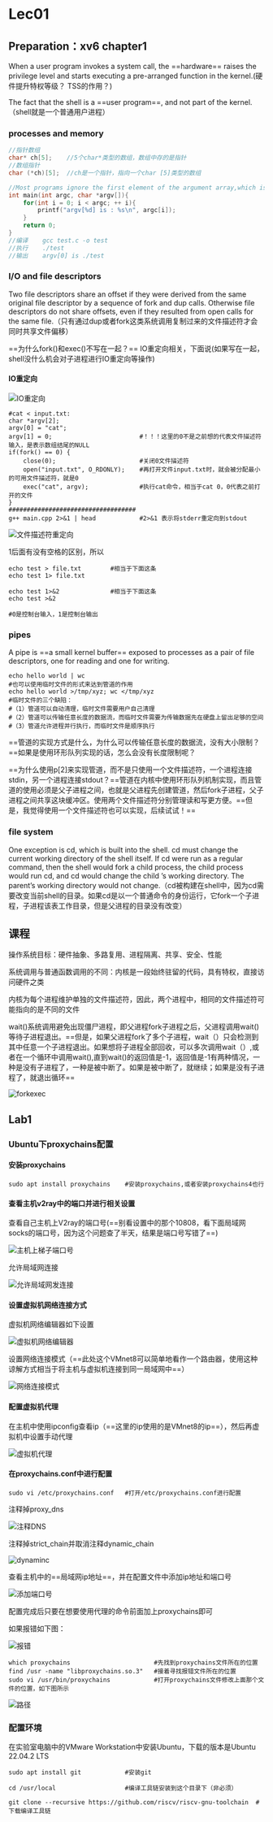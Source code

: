 # Lec01

## Preparation：xv6 chapter1

When a user program invokes a system call, the ==hardware== raises the privilege level and starts executing a pre-arranged function in the kernel.(硬件提升特权等级？ TSS的作用？)

 The fact that the shell is a ==user program==, and not part of the kernel.（shell就是一个普通用户进程）

### processes and memory

```C
//指针数组
char* ch[5];	//5个char*类型的数组，数组中存的是指针
//数组指针
char (*ch)[5]; 	//ch是一个指针，指向一个char [5]类型的数组
```

```c
//Most programs ignore the first element of the argument array,which is conventionally the name of the program
int main(int argc, char *argv[]){
    for(int i = 0; i < argc; ++ i){
        printf("argv[%d] is : %s\n", argc[i]);
    }
    return 0;
}
//编译	gcc test.c -o test
//执行	./test
//输出	argv[0] is ./test
```

### I/O and file descriptors

Two file descriptors share an offset if they were derived from the same original file descriptor by a sequence of fork and dup calls. Otherwise file descriptors do not share offsets, even if they resulted from open calls for the same file.（只有通过dup或者fork这类系统调用复制过来的文件描述符才会同时共享文件偏移）

==为什么fork()和exec()不写在一起？== IO重定向相关，下面说(如果写在一起，shell没什么机会对子进程进行IO重定向等操作)

#### IO重定向

![IO重定向](./img/IO重定向.png)

```shell
#cat < input.txt:
char *argv[2];
argv[0] = "cat";
argv[1] = 0;						#！！！这里的0不是之前想的代表文件描述符输入，是表示数组结尾的NULL
if(fork() == 0) {
	close(0);						#关闭0文件描述符
	open("input.txt", O_RDONLY);	#再打开文件input.txt时，就会被分配最小的可用文件描述符，就是0
	exec("cat", argv);				#执行cat命令，相当于cat 0，0代表之前打开的文件
}
###################################
g++ main.cpp 2>&1 | head			#2>&1 表示将stderr重定向到stdout
```

![文件描述符重定向](./img/文件描述符重定向.png)

1后面有没有空格的区别，所以

```shell
echo test > file.txt		#相当于下面这条
echo test 1> file.txt

echo test 1>&2   			#相当于下面这条
echo test >&2

#0是控制台输入，1是控制台输出
```

### pipes

A pipe is ==a small kernel buffer== exposed to processes as a pair of file descriptors, one for reading and one for writing. 



```shell
echo hello world | wc
#也可以使用临时文件的形式来达到管道的作用
echo hello world >/tmp/xyz; wc </tmp/xyz
#临时文件的三个缺陷：
#（1）管道可以自动清理，临时文件需要用户自己清理
#（2）管道可以传输任意长度的数据流，而临时文件需要为传输数据先在硬盘上留出足够的空间
#（3）管道允许进程并行执行，而临时文件是顺序执行
```

==管道的实现方式是什么，为什么可以传输任意长度的数据流，没有大小限制？==如果是使用环形队列实现的话，怎么会没有长度限制呢？

==为什么使用p[2]来实现管道，而不是只使用一个文件描述符，一个进程连接stdin，另一个进程连接stdout？==管道在内核中使用环形队列机制实现，而且管道的使用必须是父子进程之间，也就是父进程先创建管道，然后fork子进程，父子进程之间共享这块缓冲区。使用两个文件描述符分别管理读和写更方便。==但是，我觉得使用一个文件描述符也可以实现，后续试试！==

### file system

One exception is cd, which is built into the shell. cd must change the current working directory of the shell itself. If cd were run as a regular command, then the shell would fork a child process, the child process would run cd, and cd would change the child ’s working directory. The parent’s working directory would not change.（cd被构建在shell中，因为cd需要改变当前shell的目录。如果cd是以一个普通命令的身份运行，它fork一个子进程，子进程该表工作目录，但是父进程的目录没有改变）

## 课程

操作系统目标：硬件抽象、多路复用、进程隔离、共享、安全、性能 

系统调用与普通函数调用的不同：内核是一段始终驻留的代码，具有特权，直接访问硬件之类

内核为每个进程维护单独的文件描述符，因此，两个进程中，相同的文件描述符可能指向的是不同的文件 

wait()系统调用避免出现僵尸进程，即父进程fork子进程之后，父进程调用wait()等待子进程退出。==但是，如果父进程fork了多个子进程，wait（）只会检测到其中任意一个子进程退出。如果想将子进程全部回收，可以多次调用wait（）,或者在一个循环中调用wait(),直到wait()的返回值是-1，返回值是-1有两种情况，一种是没有子进程了，一种是被中断了。如果是被中断了，就继续；如果是没有子进程了，就退出循环==

![forkexec](./img/forkexec.png)

## Lab1

### Ubuntu下proxychains配置

#### 安装proxychains

```shell
sudo apt install proxychains	#安装proxychains,或者安装proxychains4也行
```

#### 查看主机v2ray中的端口并进行相关设置

查看自己主机上V2ray的端口号(==别看设置中的那个10808，看下面局域网socks的端口号，因为这个问题查了半天，结果是端口号写错了==)

![主机上梯子端口号](./img/v2ray端口号.png)

允许局域网连接

![允许局域网发连接](./img/局域网连接.png)

#### 设置虚拟机网络连接方式

虚拟机网络编辑器如下设置

![虚拟机网络编辑器](./img/虚拟机网络编辑器.png)

设置网络连接模式（==此处这个VMnet8可以简单地看作一个路由器，使用这种谅解方式相当于将主机与虚拟机连接到同一局域网中==）

![网络连接模式](./img/网络连接模式.png)

#### 配置虚拟机代理

在主机中使用ipconfig查看ip（==这里的ip使用的是VMnet8的ip==），然后再虚拟机中设置手动代理

![虚拟机代理](./img/虚拟机代理.png)

#### 在proxychains.conf中进行配置

```shell
sudo vi /etc/proxychains.conf	#打开/etc/proxychains.conf进行配置
```

注释掉proxy_dns

![注释DNS](./img/注释DNS.png)

注释掉strict_chain并取消注释dynamic_chain

![dynaminc](./img/dynamic.png)

查看主机中的==局域网ip地址==，并在配置文件中添加ip地址和端口号

![添加端口号](./img/添加端口号.png)

配置完成后只要在想要使用代理的命令前面加上proxychains即可





如果报错如下图：

![报错](./img/报错.png)

```shell
which proxychains						#先找到proxychains文件所在的位置
find /usr -name "libproxychains.so.3"	#接着寻找报错文件所在的位置
sudo vi /usr/bin/proxychains			#打开proxychains文件修改上面那个文件的位置，如下图所示
```

![路径](./img/路径.png)

### 配置环境

在实验室电脑中的VMware Workstation中安装Ubuntu，下载的版本是Ubuntu 22.04.2 LTS

```shell
sudo apt install git			#安装git

cd /usr/local					#编译工具链安装到这个目录下（非必须）

git clone --recursive https://github.com/riscv/riscv-gnu-toolchain	#下载编译工具链
```

### 


